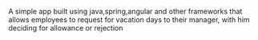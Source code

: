 A simple app built using java,spring,angular and other frameworks that allows employees to request for vacation days to their manager, with him deciding for allowance or rejection
